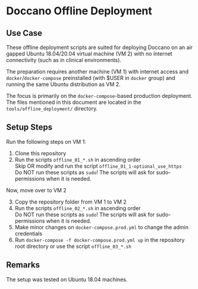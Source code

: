 # Doccano Offline Deployment

## Use Case
These offline deployment scripts are suited for deploying Doccano on an air gapped Ubuntu 18.04/20.04 virtual machine (VM 2) with no internet connectivity (such as in clinical environments).

The preparation requires another machine (VM 1) with internet access and `docker`/`docker-compose` preinstalled (with $USER in `docker` group) and running the same Ubuntu distribution as VM 2.  

The focus is primarily on the `docker-compose`-based production deployment.
The files mentioned in this document are located in the `tools/offline_deployment/` directory.

## Setup Steps

Run the following steps on VM 1:  
1. Clone this repository  
2. Run the scripts `offline_01_*.sh` in ascending order  
   Skip OR modify and run the script `offline_01_1-optional_use_https`  
   Do NOT run these scripts as `sudo`! The scripts will ask for sudo-permissions when it is needed.  

Now, move over to VM 2  

3. Copy the repository folder from VM 1 to VM 2  
4. Run the scripts `offline_02_*.sh` in ascending order  
   Do NOT run these scripts as `sudo`! The scripts will ask for sudo-permissions when it is needed.  
5. Make minor changes on `docker-compose.prod.yml` to change the admin credentials  
6. Run `docker-compose -f docker-compose.prod.yml up` in the repository root directory or use the script `offline_03_*.sh`  

## Remarks

The setup was tested on Ubuntu 18.04 machines.